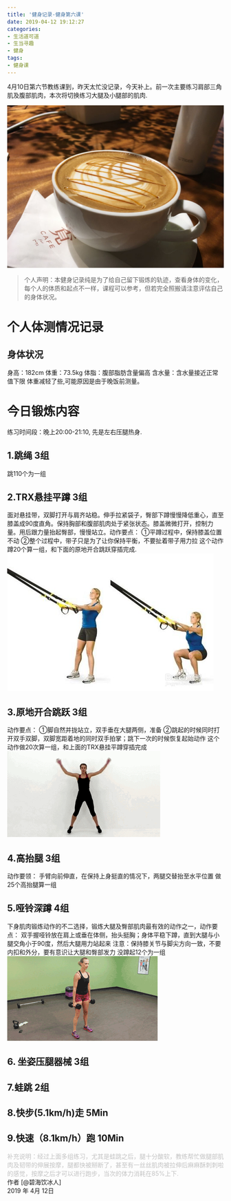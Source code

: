 ```yaml
---
title: '健身记录-健身第六课'
date: 2019-04-12 19:12:27
categories:
- 生活道可道
- 生当寻趣
- 健身
tags:
- 健身课
---
```



4月10日第六节教练课到，昨天太忙没记录，今天补上。前一次主要练习肩部三角肌及腹部肌肉，本次将切换练习大腿及小腿部的肌肉.

![](https://raw.githubusercontent.com/liruixue/muqiaosite/master/images/life-gym/class6-home.jpg)
<!-- more -->
>个人声明：本健身记录纯是为了给自己留下锻炼的轨迹，查看身体的变化，每个人的体质和起点不一样，课程可以参考，但若完全照搬请注意评估自己的身体状况。


#  个人体测情况记录
##  身体状况
身高：182cm
体重：73.5kg
体脂：腹部脂肪含量偏高
含水量：含水量接近正常值下限
体重减轻了些,可能原因是由于晚饭前测量。
#  今日锻炼内容
练习时间段：晚上20:00-21:10, 先是左右压腿热身.
##  1.跳绳   3组
跳110个为一组
##  2.TRX悬挂平蹲   3组
面对悬挂带，双脚打开与肩齐站稳。伸手拉紧袋子，臀部下蹲慢慢降低重心，直至膝盖成90度直角。保持胸部和腹部肌肉处于紧张状态。膝盖微微打开，控制力量。用后跟力量抬起臀部，慢慢站立。动作要点：
①平蹲过程中，保持膝盖位置不动
②整个过程中，带子只是为了让你保持平衡，不要扯着带子用力拉
这个动作蹲20个算一组，和下面的原地开合跳跃穿插完成.
![](https://raw.githubusercontent.com/liruixue/muqiaosite/master/images/life-gym/class2-trx.jpg)
##  3.原地开合跳跃   3组
动作要点：
①脚自然并拢站立，双手垂在大腿两侧，准备
②跳起的时候同时打开双手双脚，双脚宽距着地的同时双手拍掌；跳下一次的时候恢复起始动作
这个动作做20次算一组，和上面的TRX悬挂平蹲穿插完成
![](https://raw.githubusercontent.com/liruixue/muqiaosite/master/images/life-gym/class1-jump-papa.gif)
##  4.高抬腿   3组
动作要领：
手臂向前伸直，在保持上身挺直的情况下，两腿交替抬至水平位置
做25个高抬腿算一组
##  5.哑铃深蹲  4组
下身肌肉锻炼动作的不二选择，锻炼大腿及臀部肌肉最有效的动作之一，动作要点：
双手握哑铃放在肩上或垂在体侧，抬头挺胸；身体平稳下蹲，直到大腿与小腿交角小于90度，然后大腿用力站起来
注意：保持膝关节与脚尖方向一致，不要内扣和外分，要有意识让大腿和臀部发力
没蹲起12个为一组
![](https://raw.githubusercontent.com/liruixue/muqiaosite/master/images/life-gym/class6-yaling-shendun.gif)
##  6. 坐姿压腿器械  3组

##  7.蛙跳  2组

##  8.快步(5.1km/h)走      5Min
##  9.快速（8.1km/h）跑      10Min 

<font color=#c3c3c3>补充说明：经过上面多组练习，尤其是蛙跳之后，腿十分酸软，教练帮忙做腿部肌肉及韧带的伸展按摩，腿都快被掰断了，甚至有一丝丝肌肉被拉伸后麻麻酥刺刺啦的感觉，按摩之后才可以进行跑步，当次的体力消耗在85%上下.</font>
</br>
作者 [@碧海饮冰人]    
2019 年 4月 12日    



